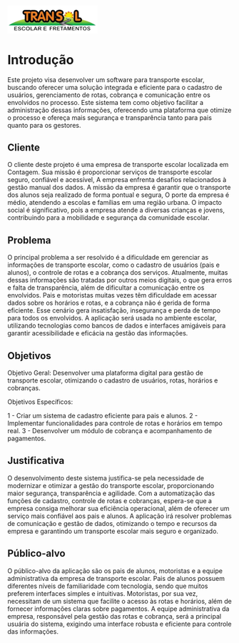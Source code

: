 <img src="/docs/images/LogoTransol .webp" alt="Transol" width="40%">



# Introdução

Este projeto visa desenvolver um software para transporte escolar, buscando oferecer uma solução integrada e eficiente para o cadastro de usuários, gerenciamento de rotas, cobrança e comunicação entre os envolvidos no processo. Este sistema tem como objetivo facilitar a administração dessas informações, oferecendo uma plataforma que otimize o processo e ofereça mais segurança e transparência tanto para pais quanto para os gestores.

## Cliente 
O cliente deste projeto é uma empresa de transporte escolar localizada em Contagem. Sua missão é proporcionar serviços de transporte escolar seguro, confiável e acessível, A empresa enfrenta desafios relacionados à gestão manual dos dados. A missão da empresa é garantir que o transporte dos alunos seja realizado de forma pontual e segura, O porte da empresa é médio, atendendo a escolas e famílias em uma região urbana. O impacto social é significativo, pois a empresa atende a diversas crianças e jovens, contribuindo para a mobilidade e segurança da comunidade escolar.


## Problema
O principal problema a ser resolvido é a dificuldade em gerenciar as informações de transporte escolar, como o cadastro de usuários (pais e alunos), o controle de rotas e a cobrança dos serviços. Atualmente, muitas dessas informações são tratadas por outros meios digitais, o que gera erros e falta de transparência, além de dificultar a comunicação entre os envolvidos. Pais e motoristas muitas vezes têm dificuldade em acessar dados sobre os horários e rotas, e a cobrança não é gerida de forma eficiente. Esse cenário gera insatisfação, insegurança e perda de tempo para todos os envolvidos. A aplicação será usada no ambiente escolar, utilizando tecnologias como bancos de dados e interfaces amigáveis para garantir acessibilidade e eficácia na gestão das informações.

## Objetivos

Objetivo Geral: Desenvolver uma plataforma digital para gestão de transporte escolar, otimizando o cadastro de usuários, rotas, horários e cobranças.

Objetivos Específicos:

1 - Criar um sistema de cadastro eficiente para pais e alunos.
2 - Implementar funcionalidades para controle de rotas e horários em tempo real.
3 - Desenvolver um módulo de cobrança e acompanhamento de pagamentos.

## Justificativa

O desenvolvimento deste sistema justifica-se pela necessidade de modernizar e otimizar a gestão do transporte escolar, proporcionando maior segurança, transparência e agilidade. Com a automatização das funções de cadastro, controle de rotas e cobranças, espera-se que a empresa consiga melhorar sua eficiência operacional, além de oferecer um serviço mais confiável aos pais e alunos. A aplicação irá resolver problemas de comunicação e gestão de dados, otimizando o tempo e recursos da empresa e garantindo um transporte escolar mais seguro e organizado.

## Público-alvo

O público-alvo da aplicação são os pais de alunos, motoristas e a equipe administrativa da empresa de transporte escolar. Pais de alunos possuem diferentes níveis de familiaridade com tecnologia, sendo que muitos preferem interfaces simples e intuitivas. Motoristas, por sua vez, necessitam de um sistema que facilite o acesso às rotas e horários, além de fornecer informações claras sobre pagamentos. A equipe administrativa da empresa, responsável pela gestão das rotas e cobrança, será a principal usuária do sistema, exigindo uma interface robusta e eficiente para controle das informações.
